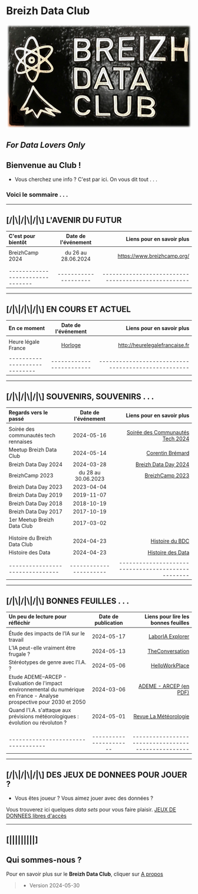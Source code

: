 # Breizh Data Club

![Plaque du Breizh Data Club](./illustrim/Logos/Logo-BDC-brico00.png)

##                      _For Data Lovers Only_


>
>
>
>
>

## Bienvenue au Club !
* Vous cherchez une info ? C'est par ici. On vous dit tout . . . 
 
### Voici le sommaire . . .
>
>
>

---


## [/|\\|/|\\|/|\\] L'AVENIR DU FUTUR 

|      C'est pour bientôt         |    Date de l'événement   |          Liens pour en savoir plus                 |
| :------------------------------ |:------------------------:| --------------------------------------------------:|
|                                 |                          |                                                    |
|          BreizhCamp 2024        |  du 26 au 28.06.2024     |  <https://www.breizhcamp.org/>                     |
|                                 |                          |                                                    |
|                                 |                          |                                                    |
| ------------------------------- |   --------------------   | ---------------------------------------------------|

>

---

## [/|\\|/|\\|/|\\] EN COURS ET ACTUEL

|         En ce moment         |  Date de l'événement   |          Liens pour en savoir plus                 |
| :--------------------------- |:----------------------:| --------------------------------------------------:|
|                              |                        |                                                    |
|     Heure légale France      |     [Horloge](http://heurelegalefrancaise.fr)         |      <http://heurelegalefrancaise.fr>              |
|                              |                        |                                                    |
| ---------------------------- |------------------------| ---------------------------------------------------|

>

---

## [/|\\|/|\\|/|\\] SOUVENIRS, SOUVENIRS . . .

|      Regards vers le passé      |  Date de l'événement   |          Liens pour en savoir plus                 |
| :------------------------------ |:----------------------:| --------------------------------------------------:|
|                                     |                        |                                                    |
| Soirée des communautés tech rennaises  |     2024-05-16         |  [Soirée des Communautés Tech 2024](<https://www.meetup.com/fr-FR/breizh-data-club/events/300516413/>)                |
|       Meetup Breizh Data Club   |        2024-05-14      |  [Corentin Brémard](<https://dcn-prof.github.io/breizhdataclub/Binder/meetup_2024-05-14>)                                                   |
|        Breizh Data Day 2024     |        2024-03-28      | [Breizh Data Day 2024](https://dcn-prof.github.io/breizhdataclub/Binder/File_BDD2024/)          |
|          BreizhCamp 2023        |  du 28 au 30.06.2023   | [BreizhCamp 2023](https://dcn-prof.github.io/breizhdataclub/Binder/File_BzhCamp2023/)      |
|        Breizh Data Day 2023     |        2023-04-04      |                                                    |
|        Breizh Data Day 2019     |        2019-11-07      |                                                    |
|        Breizh Data Day 2018     |        2018-10-19      |                                                    |
|        Breizh Data Day 2017     |        2017-10-19      |                                                    |
|  1er Meetup Breizh Data Club    |        2017-03-02      |                                                    |
|                                 |                        |                                                    |
|                                 |                        |                                                    |
|  Histoire du Breizh Data Club   |       2024-04-23       | [Histoire du BDC](https://dcn-prof.github.io/breizhdataclub/Binder/File_001/) |
|        Histoire des Data        |     2024-04-23         | [Histoire des Data](https://dcn-prof.github.io/breizhdataclub/Binder/File_002/) |
|                                 |                        |                                                    |
| ------------------------------- | ---------------------- | -------------------------------------------------- |

>
>

---

## [/|\\|/|\\|/|\\] BONNES FEUILLES . . .

|  Un peu de lecture pour réfléchir   |  Date de publication   |   Liens pour lire les bonnes feuilles              |
| :---------------------------------- |:----------------------:| --------------------------------------------------:|
|                                     |                        |                                                    |
| Étude des impacts de l’IA sur le travail  |        2024-05-17      |  [LaborIA Explorer](<https://www.laboria.ai/laboria-explorer-synthese-generale/>)                                                   |
| L’IA peut-elle vraiment être frugale ?    |        2024-05-13      |  [TheConversation](<https://theconversation.com/lia-peut-elle-vraiment-etre-frugale-226274>)                                                   |
| Stéréotypes de genre avec l'I.A. ?  |        2024-05-06      |  [HelloWorkPlace](<https://www.helloworkplace.fr/discrimination-femmes-ia-rh/>)                                                   |
| Etude ADEME–ARCEP - Evaluation de l'impact environnemental du numérique en France - Analyse prospective pour 2030 et 2050  |        2024-03-06      |  [ADEME - ARCEP (en PDF)](<https://www.arcep.fr/uploads/tx_gspublication/note-synthese-Arcep-gouvernement-prospective-2030-2050_mars2023.pdf>)                                                   |
| Quand l'I.A. s'attaque aux prévisions météorologiques : évolution ou révoluton ?  |        2024-05-01      |  [Revue La Météorologie](<https://lameteorologie.fr/issues/2024/125/meteo_2024_125_48>)                                        |
|                                     |                        |                                                    |
|                                     |                        |                                                    |
|                                     |                        |                                                    |
|  ---------------------------------- | ---------------------- | -------------------------------------------------- |

---

## [/|\\|/|\\|/|\\] DES JEUX DE DONNEES POUR JOUER ?
* Vous êtes joueur ? Vous aimez jouer avec des données ?
>
>
Vous trouverez ici quelques _data sets_ pour vous faire plaisir.
  [JEUX DE DONNEES libres d'accès](https://dcn-prof.github.io/breizhdataclub/Binder/File_DataSets/) 

---

## [|||||||||] 
>
## Qui sommes-nous ? 
Pour en savoir plus sur le **Breizh Data Club**, cliquer sur [A propos](https://dcn-prof.github.io/breizhdataclub/about/)

>
>
>  *  Version 2024-05-30

